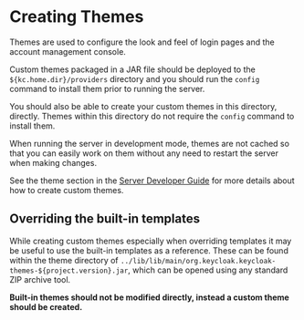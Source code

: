 Creating Themes
===============

Themes are used to configure the look and feel of login pages and the account management console.

Custom themes packaged in a JAR file should be deployed to the `${kc.home.dir}/providers` directory and you should run
the `config` command to install them prior to running the server.

You should also be able to create your custom themes in this directory, directly. Themes within this directory do not require
the `config` command to install them.

When running the server in development mode, themes are not cached so that you can easily work on them without any need to restart
the server when making changes.

See the theme section in the [Server Developer Guide](https://www.keycloak.org/docs/latest/server_development/#_themes) for more details about how to create custom themes.

Overriding the built-in templates
---------------------------------

While creating custom themes especially when overriding templates it may be useful to use the built-in templates as
a reference. These can be found within the theme directory of `../lib/lib/main/org.keycloak.keycloak-themes-${project.version}.jar`, which can be opened using any
standard ZIP archive tool.

**Built-in themes should not be modified directly, instead a custom theme should be created.**